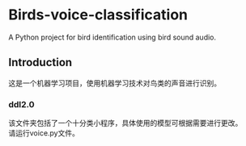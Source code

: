 # Birds-voice-classification
A Python project for bird identification using bird sound audio.  
## Introduction
这是一个机器学习项目，使用机器学习技术对鸟类的声音进行识别。  
### ddl2.0
该文件夹包括了一个十分类小程序，具体使用的模型可根据需要进行更改。  
请运行voice.py文件。